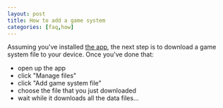 ```yaml
---
layout: post
title: How to add a game system
categories: [faq,how]
---
```


Assuming you've installed [the app](/faq/download/2021/11/14/download-it), the next step is to download a game system file to your device. Once you've done that:

- open up the app
- click "Manage files"
- click "Add game system file"
- choose the file that you just downloaded
- wait while it downloads all the data files...
